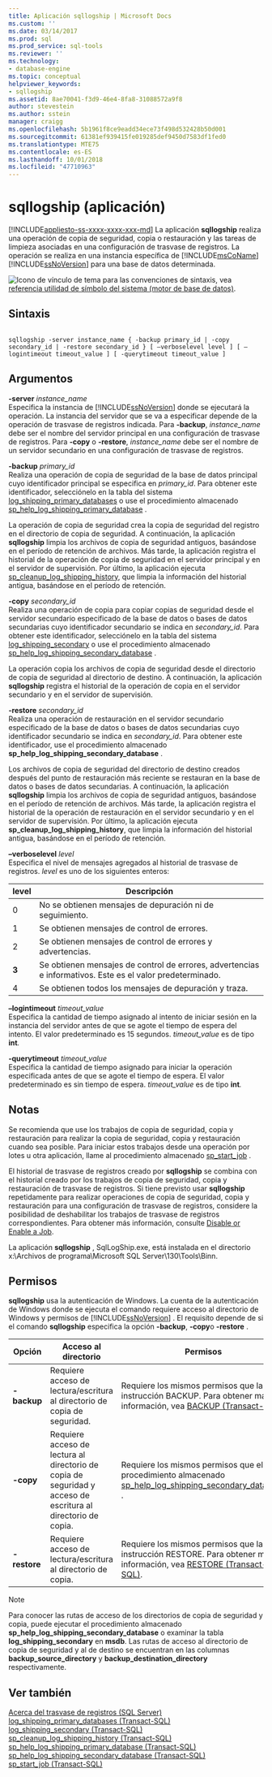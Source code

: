 ```yaml
---
title: Aplicación sqllogship | Microsoft Docs
ms.custom: ''
ms.date: 03/14/2017
ms.prod: sql
ms.prod_service: sql-tools
ms.reviewer: ''
ms.technology:
- database-engine
ms.topic: conceptual
helpviewer_keywords:
- sqllogship
ms.assetid: 8ae70041-f3d9-46e4-8fa8-31088572a9f8
author: stevestein
ms.author: sstein
manager: craigg
ms.openlocfilehash: 5b1961f8ce9eadd34ece73f498d532428b50d001
ms.sourcegitcommit: 61381ef939415fe019285def9450d7583df1fed0
ms.translationtype: MTE75
ms.contentlocale: es-ES
ms.lasthandoff: 10/01/2018
ms.locfileid: "47710963"
---
```

# <a name="sqllogship-application"></a>sqllogship (aplicación)
[!INCLUDE[appliesto-ss-xxxx-xxxx-xxx-md](../includes/appliesto-ss-xxxx-xxxx-xxx-md.md)]
  La aplicación **sqllogship** realiza una operación de copia de seguridad, copia o restauración y las tareas de limpieza asociadas en una configuración de trasvase de registros. La operación se realiza en una instancia específica de [!INCLUDE[msCoName](../includes/msconame-md.md)] [!INCLUDE[ssNoVersion](../includes/ssnoversion-md.md)] para una base de datos determinada.  
  
 ![Icono de vínculo de tema](../database-engine/configure-windows/media/topic-link.gif "icono de vínculo de tema") para las convenciones de sintaxis, vea [referencia utilidad de símbolo del sistema &#40;motor de base de datos&#41;](../tools/command-prompt-utility-reference-database-engine.md).  
  
## <a name="syntax"></a>Sintaxis  
  
```  
  
sqllogship -server instance_name { -backup primary_id | -copy secondary_id | -restore secondary_id } [ –verboselevel level ] [ –logintimeout timeout_value ] [ -querytimeout timeout_value ]  
```  
  
## <a name="arguments"></a>Argumentos  
 **-server** *instance_name*  
 Especifica la instancia de [!INCLUDE[ssNoVersion](../includes/ssnoversion-md.md)] donde se ejecutará la operación. La instancia del servidor que se va a especificar depende de la operación de trasvase de registros indicada. Para **-backup**, *instance_name* debe ser el nombre del servidor principal en una configuración de trasvase de registros. Para **-copy** o **-restore**, *instance_name* debe ser el nombre de un servidor secundario en una configuración de trasvase de registros.  
  
 **-backup** *primary_id*  
 Realiza una operación de copia de seguridad de la base de datos principal cuyo identificador principal se especifica en *primary_id*. Para obtener este identificador, selecciónelo en la tabla del sistema [log_shipping_primary_databases](../relational-databases/system-tables/log-shipping-primary-databases-transact-sql.md) o use el procedimiento almacenado [sp_help_log_shipping_primary_database](../relational-databases/system-stored-procedures/sp-help-log-shipping-primary-database-transact-sql.md) .  
  
 La operación de copia de seguridad crea la copia de seguridad del registro en el directorio de copia de seguridad. A continuación, la aplicación **sqllogship** limpia los archivos de copia de seguridad antiguos, basándose en el período de retención de archivos. Más tarde, la aplicación registra el historial de la operación de copia de seguridad en el servidor principal y en el servidor de supervisión. Por último, la aplicación ejecuta [sp_cleanup_log_shipping_history](../relational-databases/system-stored-procedures/sp-cleanup-log-shipping-history-transact-sql.md), que limpia la información del historial antigua, basándose en el período de retención.  
  
 **-copy** *secondary_id*  
 Realiza una operación de copia para copiar copias de seguridad desde el servidor secundario especificado de la base de datos o bases de datos secundarias cuyo identificador secundario se indica en *secondary_id*. Para obtener este identificador, selecciónelo en la tabla del sistema [log_shipping_secondary](../relational-databases/system-tables/log-shipping-secondary-transact-sql.md) o use el procedimiento almacenado [sp_help_log_shipping_secondary_database](../relational-databases/system-stored-procedures/sp-help-log-shipping-secondary-database-transact-sql.md) .  
  
 La operación copia los archivos de copia de seguridad desde el directorio de copia de seguridad al directorio de destino. A continuación, la aplicación **sqllogship** registra el historial de la operación de copia en el servidor secundario y en el servidor de supervisión.  
  
 **-restore** *secondary_id*  
 Realiza una operación de restauración en el servidor secundario especificado de la base de datos o bases de datos secundarias cuyo identificador secundario se indica en *secondary_id*. Para obtener este identificador, use el procedimiento almacenado **sp_help_log_shipping_secondary_database** .  
  
 Los archivos de copia de seguridad del directorio de destino creados después del punto de restauración más reciente se restauran en la base de datos o bases de datos secundarias. A continuación, la aplicación **sqllogship** limpia los archivos de copia de seguridad antiguos, basándose en el período de retención de archivos. Más tarde, la aplicación registra el historial de la operación de restauración en el servidor secundario y en el servidor de supervisión. Por último, la aplicación ejecuta **sp_cleanup_log_shipping_history**, que limpia la información del historial antigua, basándose en el período de retención.  
  
 **–verboselevel** *level*  
 Especifica el nivel de mensajes agregados al historial de trasvase de registros. *level* es uno de los siguientes enteros:  
  
|level|Descripción|  
|-----------|-----------------|  
|0|No se obtienen mensajes de depuración ni de seguimiento.|  
|1|Se obtienen mensajes de control de errores.|  
|2|Se obtienen mensajes de control de errores y advertencias.|  
|**3**|Se obtienen mensajes de control de errores, advertencias e informativos. Este es el valor predeterminado.|  
|4|Se obtienen todos los mensajes de depuración y traza.|  
  
 **–logintimeout** *timeout_value*  
 Especifica la cantidad de tiempo asignado al intento de iniciar sesión en la instancia del servidor antes de que se agote el tiempo de espera del intento. El valor predeterminado es 15 segundos. *timeout_value* es de tipo **int**_._  
  
 **-querytimeout** *timeout_value*  
 Especifica la cantidad de tiempo asignado para iniciar la operación especificada antes de que se agote el tiempo de espera. El valor predeterminado es sin tiempo de espera. *timeout_value* es de tipo **int**_._  
  
## <a name="remarks"></a>Notas  
 Se recomienda que use los trabajos de copia de seguridad, copia y restauración para realizar la copia de seguridad, copia y restauración cuando sea posible. Para iniciar estos trabajos desde una operación por lotes u otra aplicación, llame al procedimiento almacenado [sp_start_job](../relational-databases/system-stored-procedures/sp-start-job-transact-sql.md) .  
  
 El historial de trasvase de registros creado por **sqllogship** se combina con el historial creado por los trabajos de copia de seguridad, copia y restauración de trasvase de registros. Si tiene previsto usar **sqllogship** repetidamente para realizar operaciones de copia de seguridad, copia y restauración para una configuración de trasvase de registros, considere la posibilidad de deshabilitar los trabajos de trasvase de registros correspondientes. Para obtener más información, consulte [Disable or Enable a Job](../ssms/agent/disable-or-enable-a-job.md).  
  
 La aplicación **sqllogship** , SqlLogShip.exe, está instalada en el directorio x:\Archivos de programa\Microsoft SQL Server\130\Tools\Binn.  
  
## <a name="permissions"></a>Permisos  
 **sqllogship** usa la autenticación de Windows. La cuenta de la autenticación de Windows donde se ejecuta el comando requiere acceso al directorio de Windows y permisos de [!INCLUDE[ssNoVersion](../includes/ssnoversion-md.md)] . El requisito depende de si el comando **sqllogship** especifica la opción **-backup**, **-copy**o **-restore** .  
  
|Opción|Acceso al directorio|Permisos|  
|------------|----------------------|-----------------|  
|**-backup**|Requiere acceso de lectura/escritura al directorio de copia de seguridad.|Requiere los mismos permisos que la instrucción BACKUP. Para obtener más información, vea [BACKUP &#40;Transact-SQL&#41;](../t-sql/statements/backup-transact-sql.md).|  
|**-copy**|Requiere acceso de lectura al directorio de copia de seguridad y acceso de escritura al directorio de copia.|Requiere los mismos permisos que el procedimiento almacenado [sp_help_log_shipping_secondary_database](../relational-databases/system-stored-procedures/sp-help-log-shipping-secondary-database-transact-sql.md) .|  
|**-restore**|Requiere acceso de lectura/escritura al directorio de copia.|Requiere los mismos permisos que la instrucción RESTORE. Para obtener más información, vea [RESTORE &#40;Transact-SQL&#41;](../t-sql/statements/restore-statements-transact-sql.md).|  
  
> [!NOTE]  
>  Para conocer las rutas de acceso de los directorios de copia de seguridad y copia, puede ejecutar el procedimiento almacenado **sp_help_log_shipping_secondary_database** o examinar la tabla **log_shipping_secondary** en **msdb**. Las rutas de acceso al directorio de copia de seguridad y al de destino se encuentran en las columnas **backup_source_directory** y **backup_destination_directory** respectivamente.  
  
## <a name="see-also"></a>Ver también  
 [Acerca del trasvase de registros &#40;SQL Server&#41;](../database-engine/log-shipping/about-log-shipping-sql-server.md)   
 [log_shipping_primary_databases &#40;Transact-SQL&#41;](../relational-databases/system-tables/log-shipping-primary-databases-transact-sql.md)   
 [log_shipping_secondary &#40;Transact-SQL&#41;](../relational-databases/system-tables/log-shipping-secondary-transact-sql.md)   
 [sp_cleanup_log_shipping_history &#40;Transact-SQL&#41;](../relational-databases/system-stored-procedures/sp-cleanup-log-shipping-history-transact-sql.md)   
 [sp_help_log_shipping_primary_database &#40;Transact-SQL&#41;](../relational-databases/system-stored-procedures/sp-help-log-shipping-primary-database-transact-sql.md)   
 [sp_help_log_shipping_secondary_database &#40;Transact-SQL&#41;](../relational-databases/system-stored-procedures/sp-help-log-shipping-secondary-database-transact-sql.md)   
 [sp_start_job &#40;Transact-SQL&#41;](../relational-databases/system-stored-procedures/sp-start-job-transact-sql.md)  
  
  
